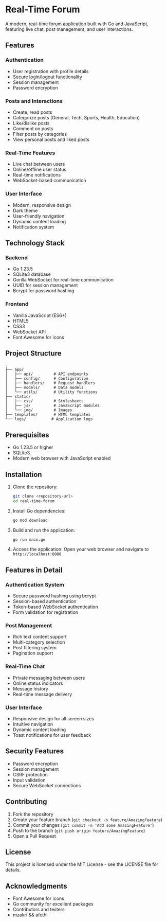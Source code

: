 # Real-Time Forum

A modern, real-time forum application built with Go and JavaScript, featuring live chat, post management, and user interactions.

## Features

### Authentication
- User registration with profile details
- Secure login/logout functionality
- Session management
- Password encryption

### Posts and Interactions
- Create, read posts
- Categorize posts (General, Tech, Sports, Health, Education)
- Like/dislike posts
- Comment on posts
- Filter posts by categories
- View personal posts and liked posts

### Real-Time Features
- Live chat between users
- Online/offline user status
- Real-time notifications
- WebSocket-based communication

### User Interface
- Modern, responsive design
- Dark theme
- User-friendly navigation
- Dynamic content loading
- Notification system

## Technology Stack

### Backend
- Go 1.23.5
- SQLite3 database
- Gorilla WebSocket for real-time communication
- UUID for session management
- Bcrypt for password hashing

### Frontend
- Vanilla JavaScript (ES6+)
- HTML5
- CSS3
- WebSocket API
- Font Awesome for icons

## Project Structure

```
.
├── app/
│   ├── api/         # API endpoints
│   ├── config/      # Configuration
│   ├── handlers/    # Request handlers
│   ├── models/      # Data models
│   └── utils/       # Utility functions
├── static/
│   ├── css/         # Stylesheets
│   ├── js/          # JavaScript modules
│   └── img/         # Images
├── templates/       # HTML templates
└── logs/           # Application logs
```

## Prerequisites

- Go 1.23.5 or higher
- SQLite3
- Modern web browser with JavaScript enabled

## Installation

1. Clone the repository:
   ```bash
   git clone <repository-url>
   cd real-time-forum
   ```

2. Install Go dependencies:
   ```bash
   go mod download
   ```

3. Build and run the application:
   ```bash
   go run main.go
   ```

4. Access the application:
   Open your web browser and navigate to `http://localhost:8080`

## Features in Detail

### Authentication System
- Secure password hashing using bcrypt
- Session-based authentication
- Token-based WebSocket authentication
- Form validation for registration

### Post Management
- Rich text content support
- Multi-category selection
- Post filtering system
- Pagination support

### Real-Time Chat
- Private messaging between users
- Online status indicators
- Message history
- Real-time message delivery

### User Interface
- Responsive design for all screen sizes
- Intuitive navigation
- Dynamic content loading
- Toast notifications for user feedback

## Security Features

- Password encryption
- Session management
- CSRF protection
- Input validation
- Secure WebSocket connections

## Contributing

1. Fork the repository
2. Create your feature branch (`git checkout -b feature/AmazingFeature`)
3. Commit your changes (`git commit -m 'Add some AmazingFeature'`)
4. Push to the branch (`git push origin feature/AmazingFeature`)
5. Open a Pull Request

## License

This project is licensed under the MIT License - see the LICENSE file for details.

## Acknowledgments

- Font Awesome for icons
- Go community for excellent packages
- Contributors and testers 
- mzakri && afethi